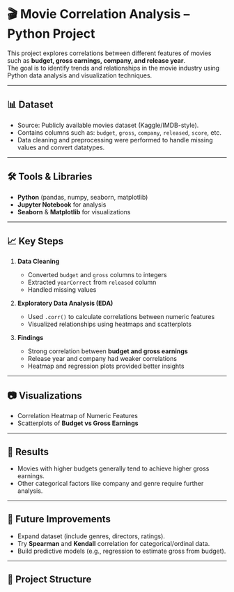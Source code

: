 
# 🎬 Movie Correlation Analysis – Python Project

This project explores correlations between different features of movies such as **budget, gross earnings, company, and release year**.  
The goal is to identify trends and relationships in the movie industry using Python data analysis and visualization techniques.

---

## 📊 Dataset
- Source: Publicly available movies dataset (Kaggle/IMDB-style).  
- Contains columns such as: `budget`, `gross`, `company`, `released`, `score`, etc.  
- Data cleaning and preprocessing were performed to handle missing values and convert datatypes.

---

## 🛠️ Tools & Libraries
- **Python** (pandas, numpy, seaborn, matplotlib)
- **Jupyter Notebook** for analysis
- **Seaborn** & **Matplotlib** for visualizations

---

## 📈 Key Steps
1. **Data Cleaning**  
   - Converted `budget` and `gross` columns to integers  
   - Extracted `yearCorrect` from `released` column  
   - Handled missing values  

2. **Exploratory Data Analysis (EDA)**  
   - Used `.corr()` to calculate correlations between numeric features  
   - Visualized relationships using heatmaps and scatterplots  

3. **Findings**  
   - Strong correlation between **budget and gross earnings**  
   - Release year and company had weaker correlations  
   - Heatmap and regression plots provided better insights  

---

## 📷 Visualizations
- Correlation Heatmap of Numeric Features  
- Scatterplots of **Budget vs Gross Earnings**  

---

## 🚀 Results
- Movies with higher budgets generally tend to achieve higher gross earnings.  
- Other categorical factors like company and genre require further analysis.  

---

## 🔮 Future Improvements
- Expand dataset (include genres, directors, ratings).  
- Try **Spearman** and **Kendall** correlation for categorical/ordinal data.  
- Build predictive models (e.g., regression to estimate gross from budget).  

---

## 📂 Project Structure
